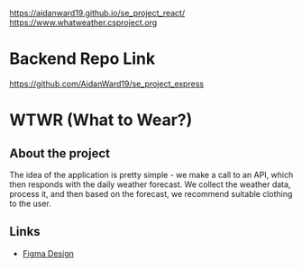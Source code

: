 https://aidanward19.github.io/se_project_react/
https://www.whatweather.csproject.org

# Backend Repo Link

https://github.com/AidanWard19/se_project_express

# WTWR (What to Wear?)

## About the project

The idea of the application is pretty simple - we make a call to an API, which then responds with the daily weather forecast. We collect the weather data, process it, and then based on the forecast, we recommend suitable clothing to the user.

## Links

- [Figma Design](https://www.figma.com/file/DTojSwldenF9UPKQZd6RRb/Sprint-10%3A-WTWR)
